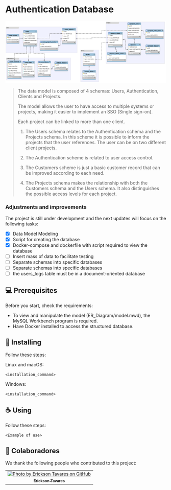 # Authentication Database

<img src="model.png" alt="Database Modeling">

> The data model is composed of 4 schemas: Users, Authentication, Clients and Projects.
>
> The model allows the user to have access to multiple systems or projects, making it easier to implement an SSO (Single sign-on).
>
> Each project can be linked to more than one client.
>
> 1. The Users schema relates to the Authentication schema and the Projects schema. In this scheme it is possible to inform the projects that the user references. The user can be on two different client projects.
>
> 2. The Authentication scheme is related to user access control.
>
> 3. The Customers scheme is just a basic customer record that can be improved according to each need.
>
> 4. The Projects schema makes the relationship with both the Customers schema and the Users schema. It also distinguishes the possible access levels for each project.

### Adjustments and improvements

The project is still under development and the next updates will focus on the following tasks:

- [x] Data Model Modeling
- [x] Script for creating the database
- [x] Docker-compose and dockerfile with script required to view the database
- [ ] Insert mass of data to facilitate testing
- [ ] Separate schemas into specific databases
- [ ] Separate schemas into specific databases
- [ ] the users_logs table must be in a document-oriented database

## 💻 Prerequisites

Before you start, check the requirements:

* To view and manipulate the model (ER_Diagram/model.mwd), the MySQL Workbench program is required.
* Have Docker installed to access the structured database.

## 🚀 Installing

Follow these steps:

Linux and macOS:
```
<installation_command>
```

Windows:
```
<installation_command>
```

## ☕ Using

Follow these steps:

```
<Example of use>
```

## 🤝 Colaboradores

We thank the following people who contributed to this project:

<table>
  <tr>
    <td align="center">
      <a href="https://github.com/ericksont">
        <img src="https://avatars.githubusercontent.com/u/11302299?s=96&v=4" width="100px;" alt="Photo by Erickson Tavares on GitHub"/><br>
        <sub>
          <b>Erickson Tavares</b>
        </sub>
      </a>
    </td>
  </tr>
</table>